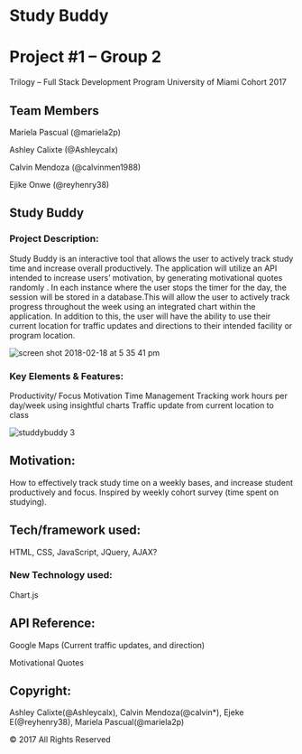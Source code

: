 # Study Buddy
# Project #1 – Group 2

Trilogy – Full Stack Development Program
University of Miami Cohort 2017
## Team Members 
 Mariela Pascual (@mariela2p)

 Ashley Calixte (@Ashleycalx)

 Calvin Mendoza (@calvinmen1988)

 Ejike Onwe (@reyhenry38)


## Study Buddy

### Project Description:

Study Buddy is an interactive tool that allows the user to actively track study time and increase overall productively. The application will utilize an API intended to increase users’ motivation, by generating motivational quotes randomly . In each instance where the user stops the timer for the day, the session will be stored in a database.This will allow the user to actively track progress throughout the week using an integrated chart within the application. In addition to this, the user will have the ability to use their current location for traffic updates and directions to their intended facility or program location.

![screen shot 2018-02-18 at 5 35 41 pm](https://user-images.githubusercontent.com/31390306/36357880-83dcee58-14d2-11e8-988d-10ea3084f1dc.png)

### Key Elements & Features:

 Productivity/ Focus
 Motivation
 Time Management
 Tracking work hours per day/week using insightful charts
 Traffic update from current location to class
 
 ![studdybuddy 3](https://user-images.githubusercontent.com/31390306/36357885-988f34e6-14d2-11e8-9d2a-3f1ee1d4e4e5.gif)
 
## Motivation:

How to effectively track study time on a weekly bases, and increase student productively and focus. Inspired by weekly cohort survey (time spent on studying).

## Tech/framework used:

HTML, CSS, JavaScript, JQuery, AJAX?

### New Technology used:

Chart.js

## API Reference: 

Google Maps (Current traffic updates, and direction)

Motivational Quotes

## Copyright: 

Ashley Calixte(@Ashleycalx), Calvin Mendoza(@calvin*), Ejeke E(@reyhenry38), Mariela Pascual(@mariela2p)

© 2017 All Rights Reserved
